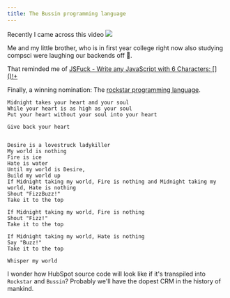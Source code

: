 ```yaml
---
title: The Bussin programming language
---
```

Recently I came across this video
![](https://www.youtube.com/watch?v=pgeSGBwtHW8)

Me and my little brother, who is in first year college right now also studying compsci were laughing our backends off 🤣.

That reminded me of [JSFuck - Write any JavaScript with 6 Characters: \[\]()!+](https://jsfuck.com/)

Finally, a winning nomination: The [rockstar programming language](https://codewithrockstar.com/).

```rockstar
Midnight takes your heart and your soul
While your heart is as high as your soul
Put your heart without your soul into your heart

Give back your heart


Desire is a lovestruck ladykiller
My world is nothing 
Fire is ice
Hate is water
Until my world is Desire,
Build my world up
If Midnight taking my world, Fire is nothing and Midnight taking my world, Hate is nothing
Shout "FizzBuzz!"
Take it to the top

If Midnight taking my world, Fire is nothing
Shout "Fizz!"
Take it to the top

If Midnight taking my world, Hate is nothing
Say "Buzz!"
Take it to the top

Whisper my world
```


I wonder how HubSpot source code will look like if it's transpiled into `Rockstar` and `Bussin`? Probably we'll have the dopest CRM in the history of mankind.